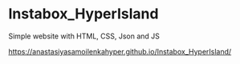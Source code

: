 # Instabox_HyperIsland
 Simple website with HTML, CSS, Json and JS
 
 https://anastasiyasamoilenkahyper.github.io/Instabox_HyperIsland/
